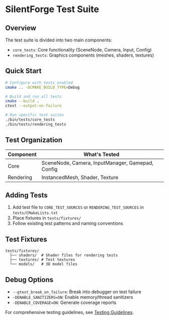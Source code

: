 # SilentForge Test Suite

## Overview
The test suite is divided into two main components:
- `core_tests`: Core functionality (SceneNode, Camera, Input, Config)
- `rendering_tests`: Graphics components (meshes, shaders, textures)

## Quick Start
```bash
# Configure with tests enabled
cmake .. -DCMAKE_BUILD_TYPE=Debug

# Build and run all tests
cmake --build .
ctest --output-on-failure

# Run specific test suites
./bin/tests/core_tests
./bin/tests/rendering_tests
```

## Test Organization

| Component | What's Tested |
|-----------|--------------|
| Core | SceneNode, Camera, InputManager, Gamepad, Config |
| Rendering | InstancedMesh, Shader, Texture |

## Adding Tests
1. Add test file to `CORE_TEST_SOURCES` or `RENDERING_TEST_SOURCES` in `tests/CMakeLists.txt`
2. Place fixtures in `tests/fixtures/`
3. Follow existing test patterns and naming conventions

## Test Fixtures
```
tests/fixtures/
  ├── shaders/  # Shader files for rendering tests
  ├── textures/ # Test textures
  └── models/   # 3D model files
```

## Debug Options
- `--gtest_break_on_failure`: Break into debugger on test failure
- `-DENABLE_SANITIZERS=ON`: Enable memory/thread sanitizers
- `-DENABLE_COVERAGE=ON`: Generate coverage reports

For comprehensive testing guidelines, see [Testing Guidelines](../docs/testing-guidelines.md). 